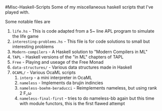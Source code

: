 #Misc-Haskell-Scripts
Some of my miscellaneous haskell scripts that I've played with.

Some notable files are
1. `life.hs` - This is code adapted from a 5~ line APL program to simulate the life game
2. `interesting-problems.hs` - This file is for code solutions to small but interesting problems
3. `Modern-compilers` - A Haskell solution to "Modern Compilers in ML"
4. `TAPL` - Haskell versions of the "in ML" chapters of TAPL
5. `Free` - Playing and useage of the Free Monad
6. `data-structures/` - Various data structures made in Haskell
7. `OCAML/` - Various OcaML scripts
   1. `interp` - a mini interpreter in OcaML
   2. `nameless` - Implements da brujin indincies
   3. `nameless-boehm-beraducci` - Reimplements nameless, but using rank 2 F_ω
   4. `nameless-final-first` - tries to do nameless-bb again but this time with module functors, this is the first flawed attempt